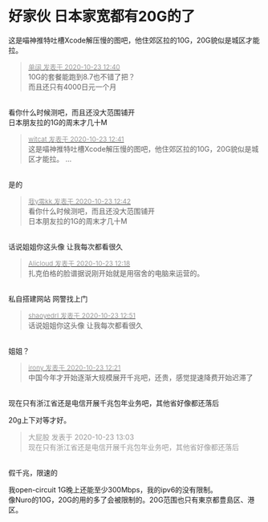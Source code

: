 # 好家伙 日本家宽都有20G的了


这是喵神推特吐槽Xcode解压慢的图吧，他住郊区拉的10G，20G貌似是城区才能拉。

<div class="quote"><blockquote><font size="2"><a href="https://www.hostloc.com/forum.php?mod=redirect&amp;goto=findpost&amp;pid=9340540&amp;ptid=757551" target="_blank"><font color="#999999">单阔 发表于 2020-10-23 12:40</font></a></font><br />
10G的套餐能跑到8.7也不错了把？<br />
而且还只有4000日元一个月</blockquote></div><br />
看你什么时候测吧，而且还没大范围铺开<br />
日本朋友拉的1G的周末才几十M

<div class="quote"><blockquote><font size="2"><a href="https://www.hostloc.com/forum.php?mod=redirect&amp;goto=findpost&amp;pid=9340545&amp;ptid=757551" target="_blank"><font color="#999999">witcat 发表于 2020-10-23 12:41</font></a></font><br />
这是喵神推特吐槽Xcode解压慢的图吧，他住郊区拉的10G，20G貌似是城区才能拉。 ...</blockquote></div><br />
是的&nbsp;&nbsp;<img src="static/image/smiley/default/lol.gif" smilieid="12" border="0" alt="" />

<div class="quote"><blockquote><font size="2"><a href="https://www.hostloc.com/forum.php?mod=redirect&amp;goto=findpost&amp;pid=9340549&amp;ptid=757551" target="_blank"><font color="#999999">我y零kk 发表于 2020-10-23 12:42</font></a></font><br />
看你什么时候测吧，而且还没大范围铺开<br />
日本朋友拉的1G的周末才几十M</blockquote></div><br />
话说姐姐你这头像 让我每次都看很久<img src="static/image/smiley/default/loveliness.gif" smilieid="28" border="0" alt="" />

<div class="quote"><blockquote><font size="2"><a href="https://www.hostloc.com/forum.php?mod=redirect&amp;goto=findpost&amp;pid=9340417&amp;ptid=757551" target="_blank"><font color="#999999">Alicloud 发表于 2020-10-23 12:18</font></a></font><br />
扎克伯格的脸谱据说刚开始就是用宿舍的电脑来运营的。</blockquote></div><br />
私自搭建网站 网警找上门

<div class="quote"><blockquote><font size="2"><a href="https://www.hostloc.com/forum.php?mod=redirect&amp;goto=findpost&amp;pid=9340588&amp;ptid=757551" target="_blank"><font color="#999999">shaoyedrl 发表于 2020-10-23 12:51</font></a></font><br />
话说姐姐你这头像 让我每次都看很久</blockquote></div><br />
姐姐？

<div class="quote"><blockquote><font size="2"><a href="https://www.hostloc.com/forum.php?mod=redirect&amp;goto=findpost&amp;pid=9340429&amp;ptid=757551" target="_blank"><font color="#999999">irony 发表于 2020-10-23 12:21</font></a></font><br />
中国今年才开始逐渐大规模展开千兆吧，还贵，感觉提速降费开始迟滞了</blockquote></div><br />
现在只有浙江省还是电信开展千兆包年业务吧，其他省好像都还落后

20g上下对等才好。

<div class="quote"><blockquote><font color="#999999">大屁股 发表于 2020-10-23 13:03</font><br />
<font color="#999999">现在只有浙江省还是电信开展千兆包年业务吧，其他省好像都还落后</font></blockquote></div><br />
假千兆，限速的

我open-circuit 1G晚上还能至少300Mbps，我的ipv6的没有限制。<br />
像Nuro的10G，20G的用的多了会被限制的。20G范围也只有東京都豊島区、港区。
